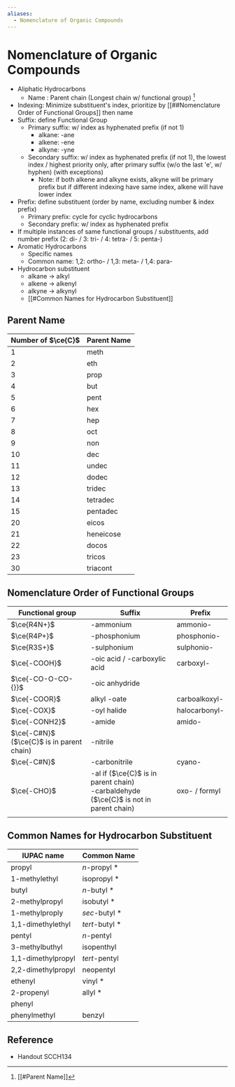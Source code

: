 ```yaml
---
aliases:
  - Nomenclature of Organic Compounds
---
```


# Nomenclature of Organic Compounds

- Aliphatic Hydrocarbons
	- Name : Parent chain (Longest chain w/ functional group) [^1]
- Indexing: Minimize substituent's index, prioritize by [[##Nomenclature Order of Functional Groups]] then name
- Suffix: define Functional Group
	- Primary suffix: w/ index as hyphenated prefix (if not 1)
		- alkane: -ane
		- alkene: -ene
		- alkyne: -yne
	- Secondary suffix: w/ index as hyphenated prefix (if not 1), the lowest index / highest priority only, after primary suffix (w/o the last 'e', w/ hyphen) (with exceptions)
		- Note: if both alkene and alkyne exists, alkyne will be primary prefix but if different indexing have same index, alkene will have lower index
- Prefix: define substituent (order by name, excluding number & index prefix)
	- Primary prefix: cycle for cyclic hydrocarbons
	- Secondary prefix: w/ index as hyphenated prefix
- If multiple instances of same functional groups / substituents, add number prefix (2: di- / 3: tri- / 4: tetra- / 5: penta-)
- Aromatic Hydrocarbons
	- Specific names
	- Common name: 1,2: ortho- / 1,3: meta- / 1,4: para-
- Hydrocarbon substituent
	- alkane → alkyl
	- alkene → alkenyl
	- alkyne → alkynyl
	- [[#Common Names for Hydrocarbon Substituent]]

## Parent Name

| Number of $\ce{C}$ | Parent Name |  
| ------------------ | ----------- |  
| 1 | meth |  
| 2 | eth |  
| 3 | prop |  
| 4 | but |  
| 5 | pent |  
| 6 | hex |  
| 7 | hep |  
| 8 | oct |  
| 9 | non |  
| 10 | dec |  
| 11 | undec |  
| 12 | dodec |  
| 13 | tridec |  
| 14 | tetradec |  
| 15 | pentadec |  
| 20 | eicos |  
| 21 | heneicose |  
| 22 | docos |  
| 23 | tricos |  
| 30 | triacont |

## Nomenclature Order of Functional Groups

| Functional group | Suffix | Prefix |
| ---- | ---- | ---- |
| $\ce{R4N+}$ | -ammonium | ammonio- |
| $\ce{R4P+}$ | -phosphonium | phosphonio- |
| $\ce{R3S+}$ | -sulphonium | sulphonio- |
| $\ce{-COOH}$ | -oic acid / -carboxylic acid | carboxyl- |
| $\ce{-CO-O-CO-{}}$ | -oic anhydride |  |
| $\ce{-COOR}$ | alkyl -oate | carboalkoxyl- |
| $\ce{-COX}$ | -oyl halide | halocarbonyl- |
| $\ce{-CONH2}$ | -amide | amido- |
| $\ce{-C#N}$ ($\ce{C}$ is in parent chain) | -nitrile |  |
| $\ce{-C#N}$ | -carbonitrile | cyano- |
| $\ce{-CHO}$ | -al if ($\ce{C}$ is in parent chain)<br>-carbaldehyde ($\ce{C}$ is not in parent chain)  | oxo- / formyl |
|  |  |  |

## Common Names for Hydrocarbon Substituent

| IUPAC name | Common Name |
| ---- | ---- |
| propyl | *n*-propyl \* |
| 1-methylethyl | isopropyl \* |
| butyl | *n*-butyl \* |
| 2-methylpropyl | isobutyl \* |
| 1-methylproply | *sec*-butyl \* |
| 1,1-dimethylethyl | *tert*-butyl \* |
| pentyl | *n*-pentyl |
| 3-methylbuthyl | isopenthyl |
| 1,1-dimethylpropyl | *tert*-pentyl |
| 2,2-dimethylpropyl | neopentyl |
| ethenyl | vinyl \* |
| 2-propenyl | allyl \* |
| phenyl |  |
| phenylmethyl | benzyl |

## Reference

- Handout SCCH134

[^1]: [[#Parent Name]]
